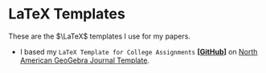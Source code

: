 # LaTeX Templates
These are the $\LaTeX$ templates I use for my papers.

- I based my `LaTeX Template for College Assignments`
**[[GitHub](https://github.com/soobinrho/latex-college-assignments-template)]** on [North American GeoGebra Journal Template](https://github.com/jamesquinlan/nagj).
